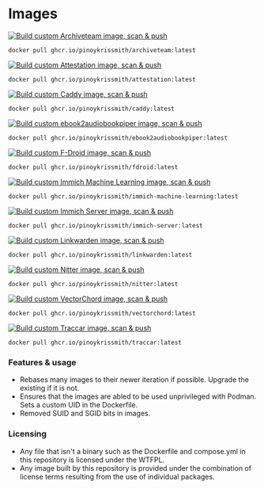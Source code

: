 # Images
[![Build custom Archiveteam image, scan & push](https://github.com/pinoykrissmith/containers/actions/workflows/build-archiveteam.yml/badge.svg)](https://github.com/pinoykrissmith/containers/pkgs/container/archiveteam/versions?filters%5Bversion_type%5D=tagged)
```
docker pull ghcr.io/pinoykrissmith/archiveteam:latest
```

[![Build custom Attestation image, scan & push](https://github.com/pinoykrissmith/containers/actions/workflows/build-attestation.yml/badge.svg)](https://github.com/pinoykrissmith/containers/pkgs/container/attestation/versions?filters%5Bversion_type%5D=tagged)
```
docker pull ghcr.io/pinoykrissmith/attestation:latest
```

[![Build custom Caddy image, scan & push](https://github.com/pinoykrissmith/containers/actions/workflows/build-caddy.yml/badge.svg)](https://github.com/pinoykrissmith/containers/pkgs/container/caddy/versions?filters%5Bversion_type%5D=tagged)
```
docker pull ghcr.io/pinoykrissmith/caddy:latest
```

[![Build custom ebook2audiobookpiper image, scan & push](https://github.com/pinoykrissmith/containers/actions/workflows/build-ebook2audiobookpiper.yml/badge.svg)](https://github.com/pinoykrissmith/containers/pkgs/container/ebook2audiobookpiper/versions?filters%5Bversion_type%5D=tagged)
```
docker pull ghcr.io/pinoykrissmith/ebook2audiobookpiper:latest
```

[![Build custom F-Droid image, scan & push](https://github.com/pinoykrissmith/containers/actions/workflows/build-fdroid.yml/badge.svg)](https://github.com/pinoykrissmith/containers/pkgs/container/fdroid/versions?filters%5Bversion_type%5D=tagged)
```
docker pull ghcr.io/pinoykrissmith/fdroid:latest
```

[![Build custom Immich Machine Learning image, scan & push](https://github.com/pinoykrissmith/containers/actions/workflows/build-immich-machine-learning.yml/badge.svg)](https://github.com/pinoykrissmith/containers/pkgs/container/immich-machine-learning/versions?filters%5Bversion_type%5D=tagged)
```
docker pull ghcr.io/pinoykrissmith/immich-machine-learning:latest
```

[![Build custom Immich Server image, scan & push](https://github.com/pinoykrissmith/containers/actions/workflows/build-immich-server.yml/badge.svg)](https://github.com/pinoykrissmith/containers/pkgs/container/immich-server/versions?filters%5Bversion_type%5D=tagged)
```
docker pull ghcr.io/pinoykrissmith/immich-server:latest
```

[![Build custom Linkwarden image, scan & push](https://github.com/pinoykrissmith/containers/actions/workflows/build-linkwarden.yml/badge.svg)](https://github.com/pinoykrissmith/containers/pkgs/container/linkwarden/versions?filters%5Bversion_type%5D=tagged)
```
docker pull ghcr.io/pinoykrissmith/linkwarden:latest
```

[![Build custom Nitter image, scan & push](https://github.com/pinoykrissmith/containers/actions/workflows/build-nitter.yml/badge.svg)](https://github.com/pinoykrissmith/containers/pkgs/container/nitter/versions?filters%5Bversion_type%5D=tagged)
```
docker pull ghcr.io/pinoykrissmith/nitter:latest
```

[![Build custom VectorChord image, scan & push](https://github.com/pinoykrissmith/containers/actions/workflows/build-vectorchord.yml/badge.svg)](https://github.com/pinoykrissmith/containers/pkgs/container/vectorchord/versions?filters%5Bversion_type%5D=tagged)
```
docker pull ghcr.io/pinoykrissmith/vectorchord:latest
```

[![Build custom Traccar image, scan & push](https://github.com/pinoykrissmith/containers/actions/workflows/build-traccar.yml/badge.svg)](https://github.com/pinoykrissmith/containers/pkgs/container/traccar/versions?filters%5Bversion_type%5D=tagged)
```
docker pull ghcr.io/pinoykrissmith/traccar:latest
```

### Features & usage
- Rebases many images to their newer iteration if possible. Upgrade the existing if it is not.
- Ensures that the images are abled to be used unprivileged with Podman. Sets a custom UID in the Dockerfile.
- Removed SUID and SGID bits in images.

### Licensing
- Any file that isn't a binary such as the Dockerfile and compose.yml in this repository is licensed under the WTFPL.
- Any image built by this repository is provided under the combination of license terms resulting from the use of individual packages.
